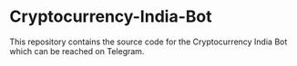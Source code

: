 # Cryptocurrency-India-Bot
This repository contains the source code for the Cryptocurrency India Bot which can be reached on Telegram.
